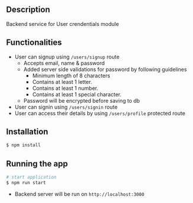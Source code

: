 ## Description

Backend service for User crendentials module

## Functionalities

- User can signup using `/users/signup` route
    - Accepts email, name & password
    - Added server side validations for password by following guidelines
        - Minimum length of 8 characters
        - Contains at least 1 letter.
        - Contains at least 1 number.
        - Contains at least 1 special character.
    - Password will be encrypted before saving to db
- User can signin using `/users/signin` route
- User can access their details by using `/users/profile` protected route

 
## Installation

```bash
$ npm install
```

## Running the app

```bash
# start application
$ npm run start
```

- Backend server will be run on `http://localhost:3000`
